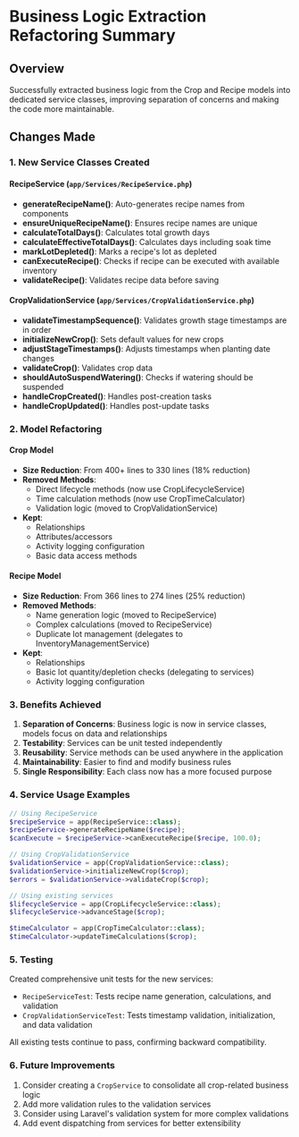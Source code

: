 # Business Logic Extraction Refactoring Summary

## Overview
Successfully extracted business logic from the Crop and Recipe models into dedicated service classes, improving separation of concerns and making the code more maintainable.

## Changes Made

### 1. New Service Classes Created

#### RecipeService (`app/Services/RecipeService.php`)
- **generateRecipeName()**: Auto-generates recipe names from components
- **ensureUniqueRecipeName()**: Ensures recipe names are unique
- **calculateTotalDays()**: Calculates total growth days
- **calculateEffectiveTotalDays()**: Calculates days including soak time
- **markLotDepleted()**: Marks a recipe's lot as depleted
- **canExecuteRecipe()**: Checks if recipe can be executed with available inventory
- **validateRecipe()**: Validates recipe data before saving

#### CropValidationService (`app/Services/CropValidationService.php`)
- **validateTimestampSequence()**: Validates growth stage timestamps are in order
- **initializeNewCrop()**: Sets default values for new crops
- **adjustStageTimestamps()**: Adjusts timestamps when planting date changes
- **validateCrop()**: Validates crop data
- **shouldAutoSuspendWatering()**: Checks if watering should be suspended
- **handleCropCreated()**: Handles post-creation tasks
- **handleCropUpdated()**: Handles post-update tasks

### 2. Model Refactoring

#### Crop Model
- **Size Reduction**: From 400+ lines to 330 lines (18% reduction)
- **Removed Methods**: 
  - Direct lifecycle methods (now use CropLifecycleService)
  - Time calculation methods (now use CropTimeCalculator)
  - Validation logic (moved to CropValidationService)
- **Kept**: 
  - Relationships
  - Attributes/accessors
  - Activity logging configuration
  - Basic data access methods

#### Recipe Model
- **Size Reduction**: From 366 lines to 274 lines (25% reduction)
- **Removed Methods**:
  - Name generation logic (moved to RecipeService)
  - Complex calculations (moved to RecipeService)
  - Duplicate lot management (delegates to InventoryManagementService)
- **Kept**:
  - Relationships
  - Basic lot quantity/depletion checks (delegating to services)
  - Activity logging configuration

### 3. Benefits Achieved

1. **Separation of Concerns**: Business logic is now in service classes, models focus on data and relationships
2. **Testability**: Services can be unit tested independently
3. **Reusability**: Service methods can be used anywhere in the application
4. **Maintainability**: Easier to find and modify business rules
5. **Single Responsibility**: Each class now has a more focused purpose

### 4. Service Usage Examples

```php
// Using RecipeService
$recipeService = app(RecipeService::class);
$recipeService->generateRecipeName($recipe);
$canExecute = $recipeService->canExecuteRecipe($recipe, 100.0);

// Using CropValidationService  
$validationService = app(CropValidationService::class);
$validationService->initializeNewCrop($crop);
$errors = $validationService->validateCrop($crop);

// Using existing services
$lifecycleService = app(CropLifecycleService::class);
$lifecycleService->advanceStage($crop);

$timeCalculator = app(CropTimeCalculator::class);
$timeCalculator->updateTimeCalculations($crop);
```

### 5. Testing

Created comprehensive unit tests for the new services:
- `RecipeServiceTest`: Tests recipe name generation, calculations, and validation
- `CropValidationServiceTest`: Tests timestamp validation, initialization, and data validation

All existing tests continue to pass, confirming backward compatibility.

### 6. Future Improvements

1. Consider creating a `CropService` to consolidate all crop-related business logic
2. Add more validation rules to the validation services
3. Consider using Laravel's validation system for more complex validations
4. Add event dispatching from services for better extensibility